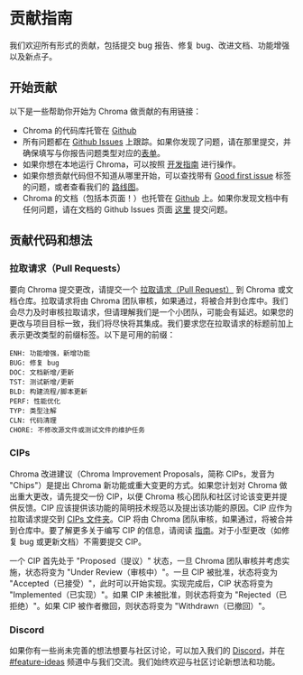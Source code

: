 # 贡献指南

我们欢迎所有形式的贡献，包括提交 bug 报告、修复 bug、改进文档、功能增强以及新点子。

## 开始贡献

以下是一些帮助你开始为 Chroma 做贡献的有用链接：

- Chroma 的代码库托管在 [Github](https://github.com/chroma-core/chroma)
- 所有问题都在 [Github Issues](https://github.com/chroma-core/chroma/issues) 上跟踪。如果你发现了问题，请在那里提交，并确保填写与你报告问题类型对应的[表单](https://github.com/chroma-core/chroma/issues/new/choose)。
- 如果你想在本地运行 Chroma，可以按照 [开发指南](https://github.com/chroma-core/chroma/blob/main/DEVELOP.md) 进行操作。
- 如果你想贡献代码但不知道从哪里开始，可以查找带有 [Good first issue](https://github.com/chroma-core/chroma/issues?q=is%3Aissue+is%3Aopen+label%3A%22good+first+issue%22) 标签的问题，或者查看我们的 [路线图](https://docs.trychroma.com/roadmap)。
- Chroma 的文档（包括本页面！）也托管在 [Github](https://github.com/chroma-core/chroma/tree/main/docs) 上。如果你发现文档中有任何问题，请在文档的 Github Issues 页面 [这里](https://github.com/chroma-core/chroma/issues) 提交问题。

## 贡献代码和想法

### 拉取请求（Pull Requests）

要向 Chroma 提交更改，请提交一个 [拉取请求（Pull Request）](https://github.com/chroma-core/chroma/compare) 到 Chroma 或文档仓库。拉取请求将由 Chroma 团队审核，如果通过，将被合并到仓库中。我们会尽力及时审核拉取请求，但请理解我们是一个小团队，可能会有延迟。如果您的更改与项目目标一致，我们将尽快将其集成。我们要求您在拉取请求的标题前加上表示更改类型的前缀标签。以下是可用的前缀：

```
ENH: 功能增强，新增功能
BUG: 修复 bug
DOC: 文档新增/更新
TST: 测试新增/更新
BLD: 构建流程/脚本更新
PERF: 性能优化
TYP: 类型注解
CLN: 代码清理
CHORE: 不修改源文件或测试文件的维护任务
```

### CIPs

Chroma 改进建议（Chroma Improvement Proposals，简称 CIPs，发音为 "Chips"）是提出 Chroma 新功能或重大变更的方式。如果您计划对 Chroma 做出重大更改，请先提交一份 CIP，以便 Chroma 核心团队和社区讨论该变更并提供反馈。CIP 应该提供该功能的简明技术规范以及提出该功能的原因。CIP 应作为拉取请求提交到 [CIPs 文件夹](https://github.com/chroma-core/chroma/tree/main/docs/cip)。CIP 将由 Chroma 团队审核，如果通过，将被合并到仓库中。要了解更多关于编写 CIP 的信息，请阅读 [指南](https://github.com/chroma-core/chroma/blob/main/docs/cip/CIP_Chroma_Improvment_Proposals.md)。对于小型更改（如修复 bug 或更新文档）不需要提交 CIP。

一个 CIP 首先处于 "Proposed（提议）" 状态，一旦 Chroma 团队审核并考虑实施，状态将变为 "Under Review（审核中）"。一旦 CIP 被批准，状态将变为 "Accepted（已接受）"，此时可以开始实现。实现完成后，CIP 状态将变为 "Implemented（已实现）"。如果 CIP 未被批准，则状态将变为 "Rejected（已拒绝）"。如果 CIP 被作者撤回，则状态将变为 "Withdrawn（已撤回）"。

### Discord

如果你有一些尚未完善的想法想要与社区讨论，可以加入我们的 [Discord](https://discord.gg/MMeYNTmh3x)，并在 [#feature-ideas](https://discord.com/channels/1073293645303795742/1131592310786887700) 频道中与我们交流。我们始终欢迎与社区讨论新想法和功能。